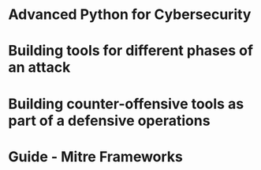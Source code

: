 # Advanced Python for Cybersecurity

# Building tools for different phases of an attack

# Building counter-offensive tools as part of a defensive operations

# Guide - Mitre Frameworks
